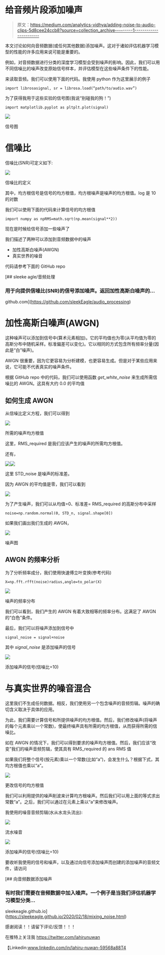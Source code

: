 # 给音频片段添加噪声

> 原文：<https://medium.com/analytics-vidhya/adding-noise-to-audio-clips-5d8cee24ccb8?source=collection_archive---------1----------------------->

本文讨论如何向音频数据(或任何其他数据)添加噪声。这对于诸如评估机器学习模型的性能的许多应用来说可能是重要的。

例如，对音频数据进行分类的深度学习模型会受到噪声的影响。因此，我们可以用不同信噪比的噪声改变原始信号样本，并评估模型在这些噪声条件下的性能。

来读取音频。我们可以使用下面的代码。我使用 python 作为这里展示的例子

```
import librosasignal, sr = librosa.load(“path/to/audio.wav”)
```

为了获得我用于这些实验的信号图(我说“别碰我的狗！”)

```
import matplotlib.pyplot as pltplt.plot(signal)
```

![](img/fd0ca5a7bc980f40417efb6c16c6efb6.png)

信号图

# **信噪比**

信噪比(SNR)可定义如下:

![](img/db035b7c355f3ef5368f987d58732d66.png)

信噪比的定义

其中，均方根信号是信号的均方根值，均方根噪声是噪声的均方根值。log 是 10 的对数

我们可以使用下面的代码来计算信号的均方根值

```
import numpy as npRMS=math.sqrt(np.mean(signal**2))
```

现在是时候给信号添加一些噪声了

我们描述了两种可以添加到音频数据中的噪声

*   加性高斯白噪声(AWGN)
*   真实世界的噪音

代码请参考下面的 GitHub repo

[](https://github.com/sleekEagle/audio_processing) [## sleeke agle/音频处理

### 用于向提供信噪比(SNR)的信号添加噪声。返回加性高斯白噪声的…

github.com](https://github.com/sleekEagle/audio_processing) 

# **加性高斯白噪声(AWGN)**

这种噪声可以添加到信号中(算术元素相加)。它的平均值也为零(从平均值为零的高斯分布中随机采样。标准偏差可以变化)。它以相同的方式包含所有频率分量(因此是“白”噪声)。

AWGN 很重要，因为它更容易为分析建模，也更容易生成。但是对于某些应用来说，它可能不代表真实的噪声条件。

根据 GitHub repo 中的代码，我们可以使用函数 *get_white_noise* 来生成所需信噪比的 AWGN。这具有大约 0.0 的平均值

## **如何生成 AWGN**

从信噪比定义方程，我们可以得到

![](img/7310c6addf566771188571ea5267ce3f.png)

所需的噪声均方根值

这里，RMS_required 是我们应该产生的噪声的所需均方根值。

还有，

![](img/597501ffe5ce4b4f60025aed302636b3.png)![](img/4c69f1bc2cdc663ecbb2c0c3c01f0278.png)

这里 STD_noise 是噪声的标准差。

因为 AWGN 的平均值是零，我们可以看到

![](img/386ae38da922cca468efc20bfbf3584b.png)

为了产生噪声，我们可以从均值=0、标准差= RMS_required 的高斯分布中采样

`noise=np.random.normal(0, STD_n, signal.shape[0])`

如果我们画出我们生成的 AWGN，

![](img/6104c52c4872b8c776b2647f833eb77d.png)

噪声图

## **AWGN 的频率分析**

为了分析频率成分，我们使用快速傅立叶变换(参考代码)

```
X=np.fft.rfft(noise)radius,angle=to_polar(X)
```

![](img/95b6199b1ed183c7940b7c2e8bbfc71a.png)

噪声的频率分布

我们可以看到，我们产生的 AWGN 有着大致相等的频率分布。这满足了 AWGN 的“白色”条件。

最后，我们可以将噪声添加到信号中

```
signal_noise = signal+noise
```

其中 *signal_noise* 是添加噪声的信号

![](img/78076c4edaabf67d874acdb073ea95f5.png)

添加噪声的信号(信噪比=10)

# **与真实世界的噪音混合**

这里我们不生成任何数据。相反，我们使用另一个包含噪声的音频剪辑。噪声的确切含义取决于具体的应用。

为此，我们需要计算信号和所提供噪声的均方根值。然后，我们修改噪声(将噪声的每个元素乘以一个常数)，使最终噪声具有所需的均方根值，从而获得所需的信噪比。

如在 AWGN 的情况下，我们可以得到要求的噪声均方根值。然后，我们应该“改变”我们的噪声音频剪辑，使其具有 RMS_required 的 ans RMS 值

如果我们将整个信号(按元素)乘以一个常数(比如“a”)，会发生什么？根据下式，其均方根值也乘以“a”。

![](img/43f6658eb8855b367e3c9c88e9541c0c.png)

更改信号的均方根值

我们可以利用提供的噪声削波来计算均方根噪声。然后我们可以用上面的等式求出常数“a”。之后，我们可以通过在元素上乘以“a”来修改噪声。

我使用的噪音音频剪辑(水从水龙头流出):

![](img/95d4c28ed5993269bb8a2d0fdddb765d.png)

流水噪音

![](img/77c937af7bd3c76488a6aaaae2e9f777.png)

添加噪声的信号(信噪比=10)

要收听我使用的信号和噪声，以及通过向信号添加噪声而创建的添加噪声的音频文件，请访问

 [## 向音频数据添加噪声

### 有时我们需要在音频数据中加入噪声。一个例子是当我们评估机器学习模型分类…

sleekeagle.github.io](https://sleekeagle.github.io/2020/02/18/mixing_noise.html) 

感谢阅读！！请留下评论/反馈！！！

在推特上关注我 https://twitter.com/lahirunuwan

【Linkedin:www.linkedin.com/in/lahiru-nuwan-59568a88T4